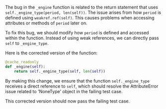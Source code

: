 The bug in the `_engine` function is related to the return statement that uses `self._engine_type(period, len(self))`. The issue arises from how `period` is defined using `weakref.ref(self)`. This causes problems when accessing attributes or methods of `period` later on.

To fix this bug, we should modify how `period` is defined and accessed within the function. Instead of using weak references, we can directly pass `self` to `_engine_type`.

Here is the corrected version of the function:

```python
@cache_readonly
def _engine(self):
    return self._engine_type(self, len(self))
```

By making this change, we ensure that the function `self._engine_type` receives a direct reference to `self`, which should resolve the AttributeError issue related to 'NoneType' object in the failing test case.

This corrected version should now pass the failing test case.